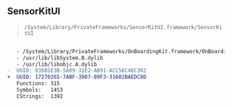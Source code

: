 ## SensorKitUI

> `/System/Library/PrivateFrameworks/SensorKitUI.framework/SensorKitUI`

```diff

   - /System/Library/PrivateFrameworks/OnBoardingKit.framework/OnBoardingKit
   - /usr/lib/libSystem.B.dylib
   - /usr/lib/libobjc.A.dylib
-  UUID: 836B1E3B-5A89-31E2-AB91-ACC56C46C302
+  UUID: 17270265-7ABF-39D7-89F3-31602BAEDC8D
   Functions: 315
   Symbols:   1453
   CStrings:  1392

```
